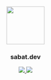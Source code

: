 <h3 align="center"><img src="https://raw.githubusercontent.com/Cloud11665/sabat.dev/master/static/icon/logo.ico" width="100px"></h3>
<h3 align="center">sabat.dev</h3>

<p align="center">
  <a href="https://github.com/Cloud11665/sabat.dev/tree/master/api">
    <img src="https://img.shields.io/badge/API%20version-1.1-informational">
  </a>
  <a href="https://github.com/Cloud11665/sabat.dev/blob/master/LICENSE">
    <img src="https://img.shields.io/github/license/Cloud11665/sabat.dev">
  </a>
<!-- TODO: ADD BADGES -->
</p>

<!-- TODO: FINISH README -->
